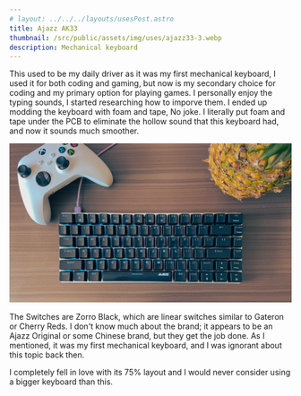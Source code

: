 ```yaml
---
# layout: ../../../layouts/usesPost.astro
title: Ajazz AK33
thumbnail: /src/public/assets/img/uses/ajazz33-3.webp
description: Mechanical keyboard
---
```


This used to be my daily driver as it was my first mechanical keyboard, I used it for both coding and gaming, but now is my secondary choice for coding and my primary option for playing games.
I personally enjoy the typing sounds, I started researching how to imporve them. I ended up modding the keyboard with foam and tape, No joke. I literally put foam and tape under the PCB to eliminate the hollow sound that this keyboard had, and now it sounds much smoother.

![ajazz33-1.webp](/assets/img/uses/ajazz33-1.webp)

The Switches are Zorro Black, which are linear switches similar to Gateron or Cherry Reds. I don't know much about the brand; it appears to be an Ajazz Original or some Chinese brand, but they get the job done. As I mentioned, it was my first mechanical keyboard, and I was ignorant about this topic back then.

I completely fell in love with its 75% layout and I would never consider using a bigger keyboard than this.